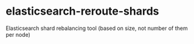 # elasticsearch-reroute-shards

Elasticsearch shard rebalancing tool (based on size, not number of them per node)
